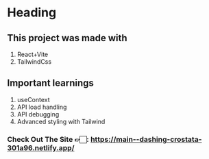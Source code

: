 # Heading

## This project was made with

1. React+Vite
2. TailwindCss

## Important learnings

1. useContext
2. API load handling
3. API debugging
4. Advanced styling with Tailwind

### Check Out The Site 👉🏻: <https://main--dashing-crostata-301a96.netlify.app/>
